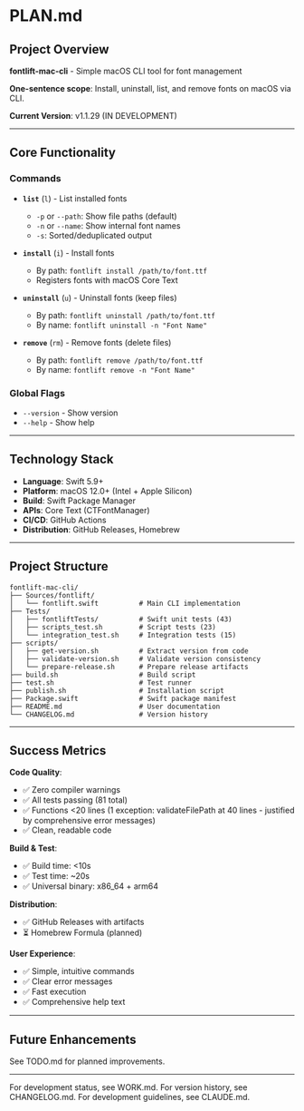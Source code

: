 # PLAN.md
<!-- this_file: PLAN.md -->

## Project Overview

**fontlift-mac-cli** - Simple macOS CLI tool for font management

**One-sentence scope**: Install, uninstall, list, and remove fonts on macOS via CLI.

**Current Version**: v1.1.29 (IN DEVELOPMENT)

---

## Core Functionality

### Commands
- **`list`** (`l`) - List installed fonts
  - `-p` or `--path`: Show file paths (default)
  - `-n` or `--name`: Show internal font names
  - `-s`: Sorted/deduplicated output

- **`install`** (`i`) - Install fonts
  - By path: `fontlift install /path/to/font.ttf`
  - Registers fonts with macOS Core Text

- **`uninstall`** (`u`) - Uninstall fonts (keep files)
  - By path: `fontlift uninstall /path/to/font.ttf`
  - By name: `fontlift uninstall -n "Font Name"`

- **`remove`** (`rm`) - Remove fonts (delete files)
  - By path: `fontlift remove /path/to/font.ttf`
  - By name: `fontlift remove -n "Font Name"`

### Global Flags
- `--version` - Show version
- `--help` - Show help

---

## Technology Stack

- **Language**: Swift 5.9+
- **Platform**: macOS 12.0+ (Intel + Apple Silicon)
- **Build**: Swift Package Manager
- **APIs**: Core Text (CTFontManager)
- **CI/CD**: GitHub Actions
- **Distribution**: GitHub Releases, Homebrew

---

## Project Structure

```
fontlift-mac-cli/
├── Sources/fontlift/
│   └── fontlift.swift          # Main CLI implementation
├── Tests/
│   ├── fontliftTests/          # Swift unit tests (43)
│   ├── scripts_test.sh         # Script tests (23)
│   └── integration_test.sh     # Integration tests (15)
├── scripts/
│   ├── get-version.sh          # Extract version from code
│   ├── validate-version.sh     # Validate version consistency
│   └── prepare-release.sh      # Prepare release artifacts
├── build.sh                    # Build script
├── test.sh                     # Test runner
├── publish.sh                  # Installation script
├── Package.swift               # Swift package manifest
├── README.md                   # User documentation
└── CHANGELOG.md                # Version history
```

---

## Success Metrics

**Code Quality**:
- ✅ Zero compiler warnings
- ✅ All tests passing (81 total)
- ✅ Functions <20 lines (1 exception: validateFilePath at 40 lines - justified by comprehensive error messages)
- ✅ Clean, readable code

**Build & Test**:
- ✅ Build time: <10s
- ✅ Test time: ~20s
- ✅ Universal binary: x86_64 + arm64

**Distribution**:
- ✅ GitHub Releases with artifacts
- ⏳ Homebrew Formula (planned)

**User Experience**:
- ✅ Simple, intuitive commands
- ✅ Clear error messages
- ✅ Fast execution
- ✅ Comprehensive help text

---

## Future Enhancements

See TODO.md for planned improvements.

---

For development status, see WORK.md.
For version history, see CHANGELOG.md.
For development guidelines, see CLAUDE.md.
